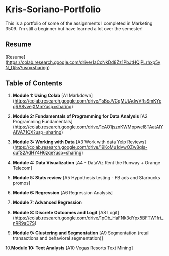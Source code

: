 # Kris-Soriano-Portfolio
This is a portfolio of some of the assignments I completed in Marketing 3509. I'm still a beginner but have learned a lot over the semester! 

## Resume
[Resume] (https://colab.research.google.com/drive/1aCcNkDd8Zz1PbJtHQjPLrhxp5yN_Dj5s?usp=sharing)

## Table of Contents
1. **Module 1: Using Colab**
[A1 Markdown] (https://colab.research.google.com/drive/1sBcJVCqMUtAdwVRsSmKYcqRA8vvejXMm?usp=sharing)

2. **Module 2: Fundamentals of Programming for Data Analysis** 
[A2 Programming Fundamentals] (https://colab.research.google.com/drive/1cAO1jsznKWMppwel8TAatAlYAIVA71QX?usp=sharing)

3. **Module 3: Working with Data**
[A3 Work with data Yelp Reviews] (https://colab.research.google.com/drive/19KoMu1dvwOZw8qIs-qufS2AdHY4H6zqe?usp=sharing)

4. **Module 4: Data Visualization**
[A4 - DataViz Rent the Runway + Orange Telecom]

5. **Module 5: Stats review**
[A5 Hypothesis testing - FB ads and Starbucks promos]

6. **Module 6: Regression**
[A6 Regression Analysis]

7. **Module 7: Advanced Regression**

8. **Module 8: Discrete Outcomes and Logit**
[A8 Logit] (https://colab.research.google.com/drive/1pOb_HaFNk3dYpx5BFTW1frt_nRR9aD7S)

9. **Module 9: Clustering and Segmentation**
[A9 Segmentation (retail transactions and behavioral segmentation)]

10.**Module 10: Text Analysis**
[A10 Vegas Resorts Text Mining]

